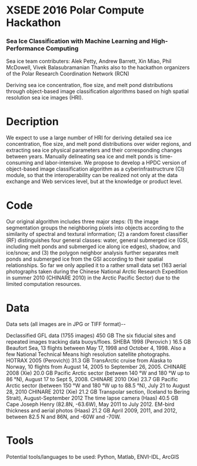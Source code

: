 # XSEDE 2016 Polar Compute Hackathon
### Sea Ice Classification with Machine Learning and High-Performance Computing 
Sea ice team contributers: Alek Petty, Andrew Barrett, Xin Miao, Phil McDowell, Vivek Balasubramanian
Thanks also to the hackathon organizers of the Polar Research Coordination Network (RCN)

Deriving sea ice concentration, floe size, and melt pond distributions through object-based image classification algorithms based on high spatial resolution sea ice images (HRI). 

# Decription
We expect to use a large number of HRI for deriving detailed sea ice concentration, floe size, and melt pond distributions over wider regions, and extracting sea ice physical parameters and their corresponding changes between years. Manually delineating sea ice and melt ponds is time-consuming and labor-intensive. We propose to develop a HPDC version of object-based image classification algorithm as a cyberinfrastructrure (CI) module, so that the interoperability can be realized not only at the data exchange and Web services level, but at the knowledge or product level.

# Code
Our original algorithm includes three major steps: (1) the image segmentation groups the neighboring pixels into objects according to the similarity of spectral and textural information; (2) a random forest classifier (RF) distinguishes four general classes: water, general submerged ice (GSI, including melt ponds and submerged ice along ice edges), shadow, and ice/snow; and (3) the polygon neighbor analysis further separates melt ponds and submerged ice from the GSI according to their spatial relationships. So far we only applied it to a rather small data set (163 aerial photographs taken during the Chinese National Arctic Research Expedition in summer 2010 (CHINARE 2010) in the Arctic Pacific Sector) due to the limited computation resources.

# Data
Data sets (all images are in JPG or TIFF format)--

Declassified GFL data (1755 images)	450 GB	The six fiducial sites and repeated images tracking data buoys/floes.
SHEBA 1998 (Perovich )	16.5 GB	Beaufort Sea, 13 flights between May 17, 1998 and October 4, 1998. Also a few National Technical Means high resolution satellite photographs.
HOTRAX 2005 (Perovich))	31.3 GB	TransArctic cruise from Alaska to Norway, 10 flights from August 14, 2005 to September 26, 2005.
CHINARE 2008 (Xie)	20.0 GB	Pacific Arctic sector (between 140 °W and 180 °W up to 86 °N), August 17 to Sept 5, 2008.
CHINARE 2010 (Xie)	23.7 GB	Pacific Arctic sector (between 150 °W and 180 °W up to 88.5 °N), July 21 to August 28, 2010
CHINARE 2012 (Xie)	21.2 GB	Transpolar section,  (Iceland to Bering Strait),  August-September 2012
The time lapse camera (Haas)	40.5 GB	Cape Joseph Henry (82.8N, -63.6W), May 2011 to July 2012.
EM-bird thickness and aerial photos (Haas)	21.2 GB	April 2009, 2011, and 2012, between 82.5 N and 86N, and -60W and -70W.

# Tools
Potential tools/languages to be used: Python, Matlab, ENVI-IDL, ArcGIS
